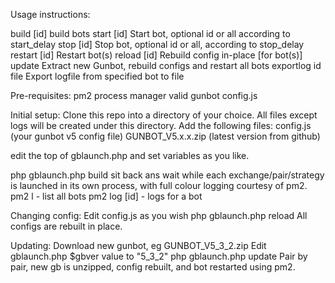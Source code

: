 Usage instructions:

build [id]          build bots
start [id]          Start bot, optional id or all according to start_delay
stop [id]           Stop bot, optional id or all, according to stop_delay
restart [id]        Restart bot(s)
reload [id]         Rebuild config in-place [for bot(s)]
update              Extract new Gunbot, rebuild configs and restart all bots
exportlog id file   Export logfile from specified bot to file

Pre-requisites:
pm2 process manager
valid gunbot config.js

Initial setup:
Clone this repo into a directory of your choice.
All files except logs will be created under this directory.
Add the following files:
 config.js          (your gunbot v5 config file)
 GUNBOT_V5.x.x.zip  (latest version from github)

edit the top of gblaunch.php and set variables as you like.

php gblaunch.php build
sit back ans wait while each exchange/pair/strategy is launched in its own process, with full colour logging courtesy of pm2.
pm2 l   - list all bots
pm2 log [id]  - logs for a bot


Changing config:
Edit config.js as you wish
php gblaunch.php reload
All configs are rebuilt in place.


Updating:
Download new gunbot, eg GUNBOT_V5_3_2.zip
Edit gblaunch.php $gbver value to "5_3_2"
php gblaunch.php update
Pair by pair, new gb is unzipped, config rebuilt, and bot restarted using pm2.
